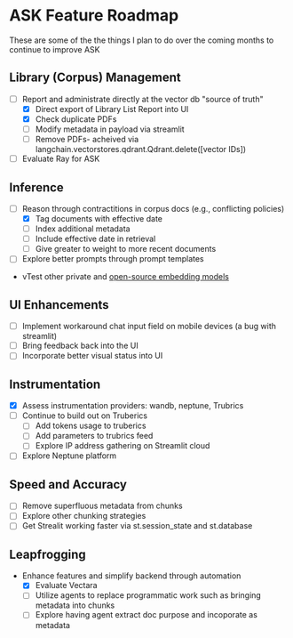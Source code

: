 # ASK Feature Roadmap
These are some of the the things I plan to do over the coming months to continue to improve ASK

## Library (Corpus) Management 
- [ ] Report and administrate directly at the vector db "source of truth"
    - [x] Direct export of Library List Report into UI
    - [x] Check duplicate PDFs
    - [ ] Modify metadata in payload via streamlit
    - [ ] Remove PDFs- acheived via langchain.vectorstores.qdrant.Qdrant.delete([vector IDs])
- [ ] Evaluate Ray for ASK

## Inference  
- [ ] Reason through contractitions in corpus docs (e.g., conflicting policies)
    - [x] Tag documents with effective date
    - [ ] Index additional metadata
    - [ ] Include effective date in retrieval 
    - [ ] Give greater to weight to more recent documents
- [ ] Explore better prompts through prompt templates
- vTest other private and [open-source embedding models](https://huggingface.co/spaces/mteb/leaderboard)

## UI Enhancements  
- [ ] Implement workaround chat input field on mobile devices (a bug with streamlit)
- [ ] Bring feedback back into the UI
- [ ] Incorporate better visual status into UI

## Instrumentation  
- [x] Assess instrumentation providers: wandb, neptune, Trubrics
- [ ] Continue to build out on Truberics
    - [ ] Add tokens usage to truberics
    - [ ] Add parameters to trubrics feed
    - [ ] Explore IP address gathering on Streamlit cloud
- [ ] Explore Neptune platform

## Speed and Accuracy  
- [ ] Remove superfluous metadata from chunks
- [ ] Explore other chunking strategies
- [ ] Get Strealit working faster via st.session_state and st.database

## Leapfrogging
- Enhance features and simplify backend through automation
    - [x] Evaluate Vectara
    - [ ] Utilize agents to replace programmatic work such as bringing metadata into chunks
    - [ ] Explore having agent extract doc purpose and incoporate as metadata

